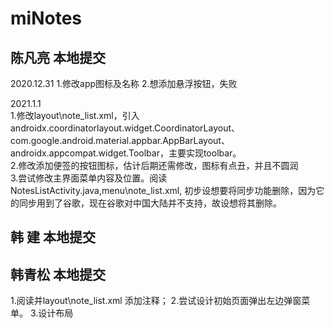 # miNotes

## 陈凡亮  本地提交
2020.12.31
1.修改app图标及名称
2.想添加悬浮按钮，失败

2021.1.1  
1.修改layout\note_list.xml，引入androidx.coordinatorlayout.widget.CoordinatorLayout、
com.google.android.material.appbar.AppBarLayout、
androidx.appcompat.widget.Toolbar，主要实现toolbar。  
2.修改添加便签的按钮图标，估计后期还需修改，图标有点丑，并且不圆润  
3.尝试修改主界面菜单内容及位置。阅读NotesListActivity.java,menu\note_list.xml,
初步设想要将同步功能删除，因为它的同步用到了谷歌，现在谷歌对中国大陆并不支持，故设想将其删除。

## 韩    建  本地提交

## 韩青松 本地提交
1.阅读并layout\note_list.xml 添加注释；
2.尝试设计初始页面弹出左边弹窗菜单。
3.设计布局